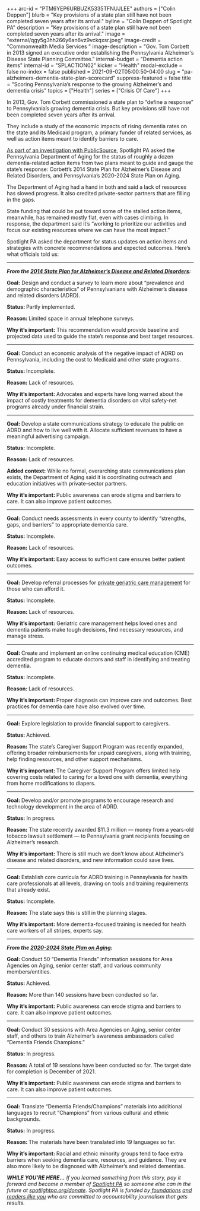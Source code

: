 +++
arc-id = "PTM6YEP6URBUZK5335TFNUJLEE"
authors = ["Colin Deppen"]
blurb = "Key provisions of a state plan still have not been completed seven years after its arrival."
byline = "Colin Deppen of Spotlight PA"
description = "Key provisions of a state plan still have not been completed seven years after its arrival."
image = "external/qgy5g3hh266y6an6vz9vckqxsr.jpeg"
image-credit = "Commonwealth Media Services "
image-description = "Gov. Tom Corbett in 2013 signed an executive order establishing the Pennsylvania Alzheimer's Disease State Planning Committee."
internal-budget = "Dementia action items"
internal-id = "SPLACTION02"
kicker = "Health"
modal-exclude = false
no-index = false
published = 2021-09-02T05:00:50-04:00
slug = "pa-alzheimers-dementia-state-plan-scorecard"
suppress-featured = false
title = "Scoring Pennsylvania’s response to the growing Alzheimer’s and dementia crisis"
topics = ["Health"]
series = ["Crisis Of Care"]
+++

In 2013, Gov. Tom Corbett commissioned a state plan to “define a response” to Pennsylvania’s growing dementia crisis. But key provisions still have not been completed seven years after its arrival.

They include a study of the economic impacts of rising dementia rates on the state and its Medicaid program, a primary funder of related services, as well as action items meant to identify barriers to care.

<a href="https://lesspage.com/news/2021/09/pa-alzheimers-dementia-crisis-unprepared/">As part of an investigation with PublicSource</a>, Spotlight PA asked the Pennsylvania Department of Aging for the status of roughly a dozen dementia-related action items from two plans meant to guide and gauge the state’s response: Corbett’s 2014 State Plan for Alzheimer’s Disease and Related Disorders, and Pennsylvania’s 2020-2024 State Plan on Aging.

<script src="https://lesspage.com/embed.js" async></script><div data-spl-embed-version="1" data-spl-src="https://lesspage.com/embeds/newsletter/"></div>

The Department of Aging had a hand in both and said a lack of resources has slowed progress. It also credited private-sector partners that are filling in the gaps.

State funding that could be put toward some of the stalled action items, meanwhile, has remained mostly flat, even with cases climbing. In response, the department said it’s “working to prioritize our activities and focus our existing resources where we can have the most impact.”

Spotlight PA asked the department for status updates on action items and strategies with concrete recommendations and expected outcomes. Here’s what officials told us:

<hr>

<i><b>From the </b></i><a href="https://www.aging.pa.gov/publications/alzheimers-related-disorders/Documents/Pennsylvania%20State%20Plan%20for%20Alzheimer's%20Disease%20and%20Related%20Disorders.pdf"><i><b>2014 State Plan for Alzheimer’s Disease and Related Disorders</b></i></a><i><b>:</b></i>

<b>Goal:</b> Design and conduct a survey to learn more about “prevalence and demographic characteristics” of Pennsylvanians with Alzheimer’s disease and related disorders (ADRD).

<b>Status: </b>Partly implemented.

<b>Reason: </b>Limited space in annual telephone surveys.

<b>Why it’s important:</b> This recommendation would provide baseline and projected data used to guide the state’s response and best target resources.

<hr>

<b>Goal:</b> Conduct an economic analysis of the negative impact of ADRD on Pennsylvania, including the cost to Medicaid and other state programs.

<b>Status: </b>Incomplete.

<b>Reason:</b> Lack of resources.

<b>Why it’s important: </b>Advocates and experts have long warned about the impact of costly treatments for dementia disorders on vital safety-net programs already under financial strain.

<hr>

<b>Goal: </b>Develop a state communications strategy to educate the public on ADRD and how to live well with it. Allocate sufficient revenues to have a meaningful advertising campaign.

<b>Status:</b> Incomplete.

<b>Reason: </b>Lack of resources.

<b>Added context:</b> While no formal, overarching state communications plan exists, the Department of Aging said it is coordinating outreach and education initiatives with private-sector partners.

<b>Why it’s important: </b>Public awareness can erode stigma and barriers to care. It can also improve patient outcomes.

<hr>

<b>Goal:</b> Conduct needs assessments in every county to identify “strengths, gaps, and barriers” to appropriate dementia care.

<b>Status:</b> Incomplete.

<b>Reason:</b> Lack of resources.

<b>Why it’s important: </b>Easy access to sufficient care ensures better patient outcomes.

<hr>

<b>Goal:</b> Develop referral processes for <a href="https://www.nia.nih.gov/health/what-geriatric-care-manager">private geriatric care management</a> for those who can afford it.

<b>Status:</b> Incomplete.

<b>Reason:</b> Lack of resources.

<b>Why it’s important:</b> Geriatric care management helps loved ones and dementia patients make tough decisions, find necessary resources, and manage stress.

<hr>

<b>Goal: </b>Create and implement an online continuing medical education (CME) accredited program to educate doctors and staff in identifying and treating dementia.

<b>Status:</b> Incomplete.

<b>Reason: </b>Lack of resources.

<b>Why it’s important: </b>Proper diagnosis can improve care and outcomes. Best practices for dementia care have also evolved over time.

<hr>

<b>Goal:</b> Explore legislation to provide financial support to caregivers.

<b>Status: </b>Achieved.

<b>Reason: </b>The state’s Caregiver Support Program was recently expanded, offering broader reimbursements for unpaid caregivers, along with training, help finding resources, and other support mechanisms.

<b>Why it’s important: </b>The Caregiver Support Program offers limited help covering costs related to caring for a loved one with dementia, everything from home modifications to diapers.

<hr>

<b>Goal: </b>Develop and/or promote programs to encourage research and technology development in the area of ADRD.

<b>Status:</b> In progress.

<b>Reason:</b> The state recently awarded $11.3 million — money from a years-old tobacco lawsuit settlement — to Pennsylvania grant recipients focusing on Alzheimer’s research.

<b>Why it’s important:</b> There is still much we don’t know about Alzheimer’s disease and related disorders, and new information could save lives.

<hr>

<b>Goal: </b>Establish core curricula for ADRD training in Pennsylvania for health care professionals at all levels, drawing on tools and training requirements that already exist.

<b>Status:</b> Incomplete.

<b>Reason:</b> The state says this is still in the planning stages.

<b>Why it’s important:</b> More dementia-focused training is needed for health care workers of all stripes, experts say.

<script src="https://lesspage.com/embed.js" async></script><div data-spl-embed-version="1" data-spl-src="https://lesspage.com/embeds/donate/?teaser_text=If%20you%20learned%20something%20from%20this%20report%2C%20pay%20it%20forward%20and%20become%20a%20member%20of%20Spotlight%20PA%20so%20someone%20else%20can%20in%20the%20future."></div>


<hr>

<i><b>From the </b></i><a href="https://www.aging.pa.gov/publications/state-plan-on-aging/Documents/2020-2024_State_Plan_on_Aging.pdf"><i><b>2020-2024 State Plan on Aging</b></i></a><i><b>:</b></i>

<b>Goal: </b>Conduct 50 “Dementia Friends” information sessions for Area Agencies on Aging, senior center staff, and various community members/entities.

<b>Status: </b>Achieved.

<b>Reason:</b> More than 140 sessions have been conducted so far.

<b>Why it’s important:</b> Public awareness can erode stigma and barriers to care. It can also improve patient outcomes.

<hr>

<b>Goal: </b>Conduct 30 sessions with Area Agencies on Aging, senior center staff, and others to train Alzheimer’s awareness ambassadors called “Dementia Friends Champions.”

<b>Status:</b> In progress.

<b>Reason:</b> A total of 19 sessions have been conducted so far. The target date for completion is December of 2021.

<b>Why it’s important:</b> Public awareness can erode stigma and barriers to care. It can also improve patient outcomes.

<hr>

<b>Goal:</b> Translate “Dementia Friends/Champions” materials into additional languages to recruit “Champions” from various cultural and ethnic backgrounds.

<b>Status:</b> In progress.

<b>Reason: </b>The materials have been translated into 19 languages so far.

<b>Why it’s important: </b>Racial and ethnic minority groups tend to face extra barriers when seeking dementia care, resources, and guidance. They are also more likely to be diagnosed with Alzheimer’s and related dementias.

<i><b>WHILE YOU’RE HERE...</b></i><i> If you learned something from this story, pay it forward and become a member of </i><a href="https://lesspage.com/"><i>Spotlight PA</i></a><i> so someone else can in the future at </i><a href="http://spotlightpa.org/donate"><i>spotlightpa.org/donate</i></a><i>. Spotlight PA is funded by</i><a href="https://lesspage.com/support"><i> foundations</i></a><i> </i><a href="https://lesspage.com/support"><i>and readers like you</i></a><i> who are committed to accountability journalism that gets results.</i>
